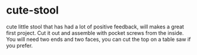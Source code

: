 cute-stool
==========

cute little stool that has had a lot of positive feedback, will makes a great first project. Cut it out and assemble with pocket screws from the inside.
You will need two ends and two faces, you can cut the top on a table saw if you prefer. 
